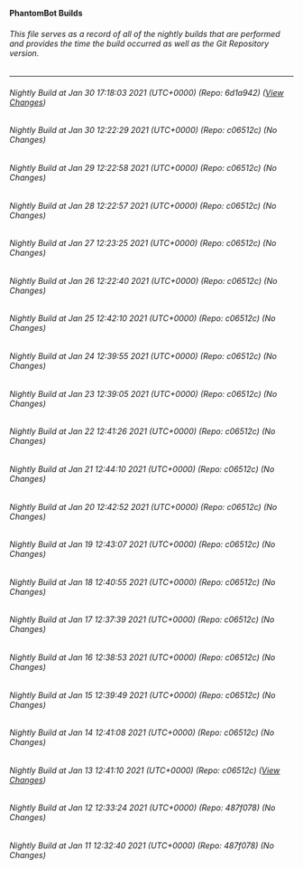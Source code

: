 **PhantomBot Builds**

###### This file serves as a record of all of the nightly builds that are performed and provides the time the build occurred as well as the Git Repository version.
-------------------------------------------------------------------------------------------------------------
###### Nightly Build at Jan 30 17:18:03 2021 (UTC+0000) (Repo: 6d1a942) ([View Changes](https://github.com/PhantomBot/PhantomBot/compare/c06512c...6d1a942))
###### Nightly Build at Jan 30 12:22:29 2021 (UTC+0000) (Repo: c06512c) (No Changes)
###### Nightly Build at Jan 29 12:22:58 2021 (UTC+0000) (Repo: c06512c) (No Changes)
###### Nightly Build at Jan 28 12:22:57 2021 (UTC+0000) (Repo: c06512c) (No Changes)
###### Nightly Build at Jan 27 12:23:25 2021 (UTC+0000) (Repo: c06512c) (No Changes)
###### Nightly Build at Jan 26 12:22:40 2021 (UTC+0000) (Repo: c06512c) (No Changes)
###### Nightly Build at Jan 25 12:42:10 2021 (UTC+0000) (Repo: c06512c) (No Changes)
###### Nightly Build at Jan 24 12:39:55 2021 (UTC+0000) (Repo: c06512c) (No Changes)
###### Nightly Build at Jan 23 12:39:05 2021 (UTC+0000) (Repo: c06512c) (No Changes)
###### Nightly Build at Jan 22 12:41:26 2021 (UTC+0000) (Repo: c06512c) (No Changes)
###### Nightly Build at Jan 21 12:44:10 2021 (UTC+0000) (Repo: c06512c) (No Changes)
###### Nightly Build at Jan 20 12:42:52 2021 (UTC+0000) (Repo: c06512c) (No Changes)
###### Nightly Build at Jan 19 12:43:07 2021 (UTC+0000) (Repo: c06512c) (No Changes)
###### Nightly Build at Jan 18 12:40:55 2021 (UTC+0000) (Repo: c06512c) (No Changes)
###### Nightly Build at Jan 17 12:37:39 2021 (UTC+0000) (Repo: c06512c) (No Changes)
###### Nightly Build at Jan 16 12:38:53 2021 (UTC+0000) (Repo: c06512c) (No Changes)
###### Nightly Build at Jan 15 12:39:49 2021 (UTC+0000) (Repo: c06512c) (No Changes)
###### Nightly Build at Jan 14 12:41:08 2021 (UTC+0000) (Repo: c06512c) (No Changes)
###### Nightly Build at Jan 13 12:41:10 2021 (UTC+0000) (Repo: c06512c) ([View Changes](https://github.com/PhantomBot/PhantomBot/compare/487f078...c06512c))
###### Nightly Build at Jan 12 12:33:24 2021 (UTC+0000) (Repo: 487f078) (No Changes)
###### Nightly Build at Jan 11 12:32:40 2021 (UTC+0000) (Repo: 487f078) (No Changes)
